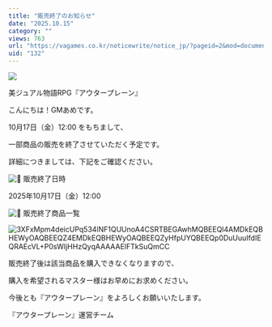 ```yaml
---
title: "販売終了のお知らせ"
date: "2025.10.15"
category: ""
views: 763
url: "https://vagames.co.kr/noticewrite/notice_jp/?pageid=2&mod=document&uid=132"
uid: "132"
---
```


![](/images/news/live/jp/132-871a1c71.png)

美ジュアル物語RPG『アウタープレーン』

こんにちは！GMあめです。

  

10月17日（金）12:00 をもちまして、

一部商品の販売を終了させていただく予定です。

詳細につきましては、下記をご確認ください。

  

![🔸](/images/news/live/kr/118-6fc6d25b.svg) 販売終了日時

2025年10月17日（金）12:00  
  

![🔸](/images/news/live/kr/118-6fc6d25b.svg) 販売終了商品一覧

![3XFxMpm4deicUPq534lNF1QUUnoA4CSRTBEGAwhMQBEEQl4AMDkEQBHEWyOAQBEEQZ4EMDkEQBHEWyOAQBEEQZyHfpUYQBEEQp0DuUuuIfdIEQRAEcVL+P0sWIjHHzQyqAAAAAElFTkSuQmCC](/images/news/live/jp/132-base64-0-0ba8c2cc.png)  

  
販売終了後は該当商品を購入できなくなりますので、

購入を希望されるマスター様はお早めにお求めください。

今後とも『アウタープレーン』をよろしくお願いいたします。

『アウタープレーン』運営チーム
